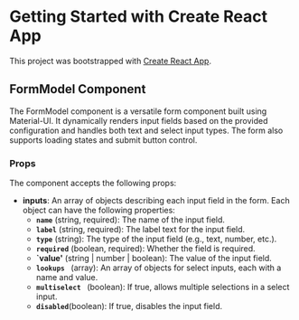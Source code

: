 # Getting Started with Create React App

This project was bootstrapped with [Create React App](https://github.com/facebook/create-react-app).

## FormModel Component

The FormModel component is a versatile form component built using Material-UI. It dynamically renders input fields based on the provided configuration and handles both text and select input types. The form also supports loading states and submit button control.

### Props

The component accepts the following props:
- **inputs**: An array of objects describing each input field in the form. Each object can have the following properties:
  - **` name `** (string, required): The name of the input field.
  - **` label `** (string, required): The label text for the input field.
  - **` type `** (string): The type of the input field (e.g., text, number, etc.).
  - **` required `**  (boolean, required): Whether the field is required.
  - **`value'**  (string | number | boolean): The value of the input field.
  - **`lookups `** (array): An array of objects for select inputs, each with a name and value.
  - **`multiselect `**  (boolean): If true, allows multiple selections in a select input.
  - **` disabled `**(boolean): If true, disables the input field.
